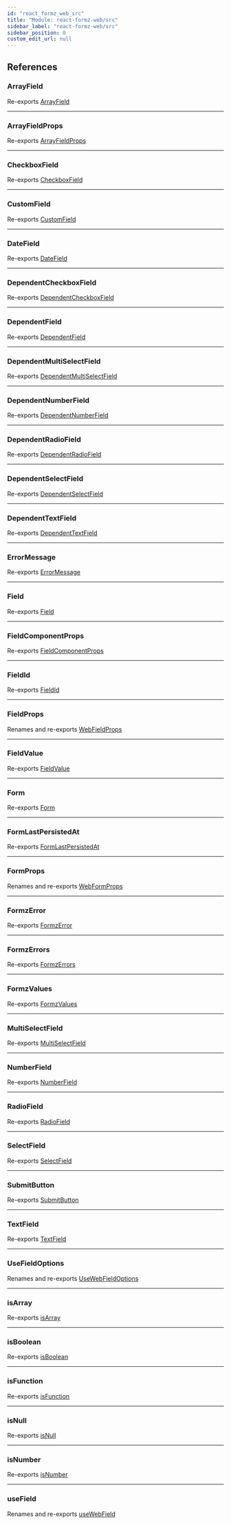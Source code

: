 ```yaml
---
id: "react_formz_web_src"
title: "Module: react-formz-web/src"
sidebar_label: "react-formz-web/src"
sidebar_position: 0
custom_edit_url: null
---
```


## References

### ArrayField

Re-exports [ArrayField](react_formz_web_src_components_ArrayField_ArrayField.md#arrayfield)

___

### ArrayFieldProps

Re-exports [ArrayFieldProps](react_formz_web_src_components_ArrayField_ArrayField_types.md#arrayfieldprops)

___

### CheckboxField

Re-exports [CheckboxField](react_formz_web_src_components_Field_Field_extras.md#checkboxfield)

___

### CustomField

Re-exports [CustomField](react_formz_web_src_components_CustomField_CustomField.md#customfield)

___

### DateField

Re-exports [DateField](react_formz_web_src_components_Field_Field_extras.md#datefield)

___

### DependentCheckboxField

Re-exports [DependentCheckboxField](react_formz_web_src_components_DependentField_DependentField_extras.md#dependentcheckboxfield)

___

### DependentField

Re-exports [DependentField](react_formz_web_src_components_DependentField_DependentField.md#dependentfield)

___

### DependentMultiSelectField

Re-exports [DependentMultiSelectField](react_formz_web_src_components_DependentField_DependentField_extras.md#dependentmultiselectfield)

___

### DependentNumberField

Re-exports [DependentNumberField](react_formz_web_src_components_DependentField_DependentField_extras.md#dependentnumberfield)

___

### DependentRadioField

Re-exports [DependentRadioField](react_formz_web_src_components_DependentField_DependentField_extras.md#dependentradiofield)

___

### DependentSelectField

Re-exports [DependentSelectField](react_formz_web_src_components_DependentField_DependentField_extras.md#dependentselectfield)

___

### DependentTextField

Re-exports [DependentTextField](react_formz_web_src_components_DependentField_DependentField_extras.md#dependenttextfield)

___

### ErrorMessage

Re-exports [ErrorMessage](react_formz_web_src_components_ErrorMessage_ErrorMessage.md#errormessage)

___

### Field

Re-exports [Field](react_formz_web_src_components_Field_Field.md#field)

___

### FieldComponentProps

Re-exports [FieldComponentProps](../interfaces/react_formz_web_src_components_Field_Field_types.FieldComponentProps.md)

___

### FieldId

Re-exports [FieldId](react_formz_src_types_field.md#fieldid)

___

### FieldProps

Renames and re-exports [WebFieldProps](../interfaces/react_formz_web_src_components_Field_Field_types.WebFieldProps.md)

___

### FieldValue

Re-exports [FieldValue](react_formz_src_types_field.md#fieldvalue)

___

### Form

Re-exports [Form](react_formz_web_src_components_Form_Form.md#form)

___

### FormLastPersistedAt

Re-exports [FormLastPersistedAt](react_formz_web_src_components_FormLastPersistedAt_FormLastPersistedAt.md#formlastpersistedat)

___

### FormProps

Renames and re-exports [WebFormProps](../interfaces/react_formz_web_src_components_Form_Form_types.WebFormProps.md)

___

### FormzError

Re-exports [FormzError](react_formz_src_types_form.md#formzerror)

___

### FormzErrors

Re-exports [FormzErrors](react_formz_src_types_form.md#formzerrors)

___

### FormzValues

Re-exports [FormzValues](react_formz_src_types_form.md#formzvalues)

___

### MultiSelectField

Re-exports [MultiSelectField](react_formz_web_src_components_Field_Field_extras.md#multiselectfield)

___

### NumberField

Re-exports [NumberField](react_formz_web_src_components_Field_Field_extras.md#numberfield)

___

### RadioField

Re-exports [RadioField](react_formz_web_src_components_Field_Field_extras.md#radiofield)

___

### SelectField

Re-exports [SelectField](react_formz_web_src_components_Field_Field_extras.md#selectfield)

___

### SubmitButton

Re-exports [SubmitButton](react_formz_web_src_components_SubmitButton_SubmitButton.md#submitbutton)

___

### TextField

Re-exports [TextField](react_formz_web_src_components_Field_Field_extras.md#textfield)

___

### UseFieldOptions

Renames and re-exports [UseWebFieldOptions](../interfaces/react_formz_web_src_hooks_fields_useField.UseWebFieldOptions.md)

___

### isArray

Re-exports [isArray](react_formz_src_utils_is.md#isarray)

___

### isBoolean

Re-exports [isBoolean](react_formz_src_utils_is.md#isboolean)

___

### isFunction

Re-exports [isFunction](react_formz_src_utils_is.md#isfunction)

___

### isNull

Re-exports [isNull](react_formz_src_utils_is.md#isnull)

___

### isNumber

Re-exports [isNumber](react_formz_src_utils_is.md#isnumber)

___

### useField

Renames and re-exports [useWebField](react_formz_web_src_hooks_fields_useField.md#usewebfield)
